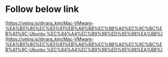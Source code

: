 # Follow below link

[https://velog.io/@rara_kim/Mac-VMware-%EA%B0%80%EC%83%81%EB%A8%B8%EC%8B%A0%EC%9C%BC%EB%A1%9C-Ubuntu-%EC%84%A4%EC%B9%98%ED%95%98%EA%B8%](https://velog.io/@rara_kim/Mac-VMware-%EA%B0%80%EC%83%81%EB%A8%B8%EC%8B%A0%EC%9C%BC%EB%A1%9C-Ubuntu-%EC%84%A4%EC%B9%98%ED%95%98%EA%B8%)
